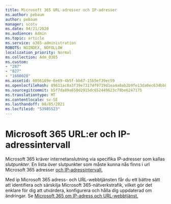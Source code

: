 ```yaml
---
title: Microsoft 365 URL-adresser och IP-adresser
ms.author: pebaum
author: pebaum
manager: scotv
ms.date: 04/21/2020
ms.audience: Admin
ms.topic: article
ms.service: o365-administration
ROBOTS: NOINDEX, NOFOLLOW
localization_priority: Normal
ms.collection: Adm_O365
ms.custom:
- "287"
- "827"
- "1600028"
ms.assetid: 6056169e-6e69-4b5f-bb67-15b5ef39ec59
ms.openlocfilehash: 89611ac0a3f39e7317df9719d1ea4a0ab2b9fe13da0ec634bb83190870fe5874
ms.sourcegitcommit: b5f7da89a650d2915dc652449623c78be6247175
ms.translationtype: MT
ms.contentlocale: sv-SE
ms.lasthandoff: 08/05/2021
ms.locfileid: "53985523"
---
```

# <a name="microsoft-365-urls-and-ip-address-ranges"></a>Microsoft 365 URL:er och IP-adressintervall

Microsoft 365 kräver internetanslutning via specifika IP-adresser som kallas *slutpunkter*.
En lista över slutpunkter som måste kunna nås finns i url Microsoft 365 adresser [och IP-adressintervall.](https://docs.microsoft.com/office365/enterprise/urls-and-ip-address-ranges) 

Med ip Microsoft 365 adress- och URL-webbtjänsten får du ett bättre sätt att identifiera och särskilja Microsoft 365-nätverkstrafik, vilket gör det enklare för dig att utvärdera, konfigurera och hålla dig uppdaterad om ändringar. Se [Microsoft 365 om IP-adress och URL-webbtjänst.](https://docs.microsoft.com/office365/enterprise/office-365-ip-web-service)